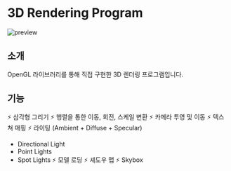 # 3D Rendering Program

![preview](https://user-images.githubusercontent.com/96270683/188530821-2ff262f7-b663-4068-b590-61707b66adc6.png)

## 소개
OpenGL 라이브러리를 통해 직접 구현한 3D 렌더링 프로그램입니다.

## 기능
:zap: 삼각형 그리기
:zap: 행렬을 통한 이동, 회전, 스케일 변환
:zap: 카메라 투영 및 이동
:zap: 텍스쳐 매핑
:zap: 라이팅 (Ambient + Diffuse + Specular)
  * Directional Light
  * Point Lights
  * Spot Lights
:zap: 모델 로딩
:zap: 셰도우 맵
:zap: Skybox


